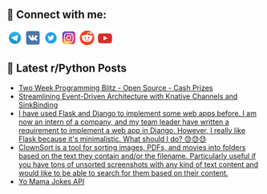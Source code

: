## 🔎 Connect with me:
[<img src="https://github.com/bullbesh/bullbesh/blob/main/images/Telegram.png" width="32" height="32" />](https://t.me/bullbesh)
[<img src="https://github.com/bullbesh/bullbesh/blob/main/images/VK.png" width="32" height="32" />](https://vk.com/bullbesh)
[<img src="https://github.com/bullbesh/bullbesh/blob/main/images/Twitter.png" width="32" height="32" />](https://twitter.com/bullbesh1)
[<img src="https://github.com/bullbesh/bullbesh/blob/main/images/Instagram.png" width="32" height="32" />](https://www.instagram.com/bullbesh)
[<img src="https://github.com/bullbesh/bullbesh/blob/main/images/Reddit.png" width="32" height="32" />](https://www.reddit.com/user/bullbesh)
[<img src="https://github.com/bullbesh/bullbesh/blob/main/images/YouTube.png" width="32" height="32" />](https://www.youtube.com/channel/UCtfjRs6uzgq5mfm8S06WTcg)

## 📕 Latest r/Python Posts
<!-- BLOG-POST-LIST:START -->
- [Two Week Programming Blitz - Open Source - Cash Prizes](https://www.reddit.com/r/Python/comments/11d6b56/two_week_programming_blitz_open_source_cash_prizes/)
- [Streamlining Event-Driven Architecture with Knative Channels and SinkBinding](https://www.reddit.com/r/Python/comments/11d5ue7/streamlining_eventdriven_architecture_with/)
- [I have used Flask and Django to implement some web apps before. I am now an intern of a company, and my team leader have written a requirement to implement a web app in Django. However, I really like Flask because it&#39;s minimalistic. What should I do? 😓😓😓](https://www.reddit.com/r/Python/comments/11d5pdo/i_have_used_flask_and_django_to_implement_some/)
- [ClownSort is a tool for sorting images, PDFs, and movies into folders based on the text they contain and/or the filename. Particularly useful if you have tons of unsorted screenshots with any kind of text content and would like to be able to search for them based on their content.](https://www.reddit.com/r/Python/comments/11d454t/clownsort_is_a_tool_for_sorting_images_pdfs_and/)
- [Yo Mama Jokes API](https://www.reddit.com/r/Python/comments/11d19ss/yo_mama_jokes_api/)
<!-- BLOG-POST-LIST:END -->

